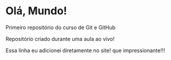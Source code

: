 # Olá, Mundo!
Primeiro repositório do curso de Git e GitHub

Repositório criado durante uma aula ao vivo!

Essa linha eu adicionei diretamente no site! que impressionante!!!
